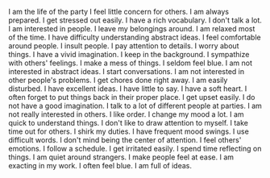 I am the life of the party
I feel little concern for others.
I am always prepared.
I get stressed out easily.
I have a rich vocabulary.
I don't talk a lot.
I am interested in people.
I leave my belongings around.
I am relaxed most of the time.
I have difficulty understanding abstract ideas.
I feel comfortable around people.
I insult people.
I pay attention to details.
I worry about things.
I have a vivid imagination.
I keep in the background.
I sympathize with others' feelings.
I make a mess of things.
I seldom feel blue.
I am not interested in abstract ideas.
I start conversations.
I am not interested in other people's problems.
I get chores done right away.
I am easily disturbed.
I have excellent ideas.
I have little to say.
I have a soft heart.
I often forget to put things back in their proper place.
I get upset easily.
I do not have a good imagination.
I talk to a lot of different people at parties.
I am not really interested in others.
I like order.
I change my mood a lot.
I am quick to understand things.
I don't like to draw attention to myself.
I take time out for others.
I shirk my duties.
I have frequent mood swings.
I use difficult words.
I don't mind being the center of attention.
I feel others' emotions.
I follow a schedule.
I get irritated easily.
I spend time reflecting on things.
I am quiet around strangers.
I make people feel at ease.
I am exacting in my work.
I often feel blue.
I am full of ideas.
